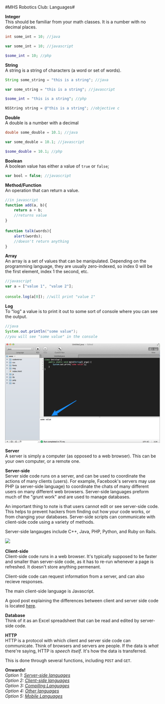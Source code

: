 #MHS Robotics Club: Languages#

<b>Integer</b><br/>
This should be familiar from your math classes. It is a number with no decimal places.

```java
int some_int = 10; //java
```

```javascript
var some_int = 10; //javascript
```

```php
$some_int = 10; //php
```

<b>String</b><br/>
A string is a string of characters (a word or set of words).

```java
String some_string = "this is a string"; //java
```

```javascript
var some_string = "this is a string"; //javascript
```

```php
$some_int = "this is a string"; //php
```

```objective-c
NSString string = @"this is a string"; //objective c
```

<b>Double</b><br/>
A double is a number with a decimal

```java
double some_double = 10.1; //java
```

```javascript
var some_double = 10.1; //javascript
```

```php
$some_double = 10.1; //php
```

<b>Boolean</b><br/>
A boolean value has either a value of `true` or `false`;

```javascript
var bool = false; //javascript
```

<b>Method/Function</b><br/>
An operation that can return a value.

```javascript
//in javascript
function add(a, b){
    return a + b;
    //returns value
}

function talk(words){
    alert(words);
    //doesn't return anything
}
```

<b>Array</b><br/>
An array is a set of values that can be manipulated. Depending on the programming language, they are usually zero-indexed, so index 0 will be the first element, index 1 the second, etc.

```javascript
//javascript
var a = ["value 1", "value 2"];

console.log(a[0]); //will print "value 1"
```

<b>Log</b><br/>
To "log" a value is to print it out to some sort of console where you can see the output.

```java
//java
System.out.println("some value");
//you will see "some value" in the console
```

<img src="term_1.png">

<b>Server</b><br/>
A server is simply a computer (as opposed to a web browser). This can be your own computer, or a remote one.

<b>Server-side</b><br/>
Server side code runs on a server, and can be used to coordinate the actions of many clients (users). For example, Facebook's servers may use PHP (a server-side language) to coordinate the chats of many different users on many different web browsers. Server-side languages preform much of the "grunt work" and are used to manage databases.

An important thing to note is that users cannot edit or see server-side code. This helps to prevent hackers from finding out how your code works, or from changing your databases. Server-side scripts can communicate with client-side code using a variety of methods.

Server-side langauges include C++, Java, PHP, Python, and Ruby on Rails.

<img src="http://www.e-cartouche.ch/content_reg/cartouche/interactiv/en/image/interactivity/server_side.jpg">

<b>Client-side</b><br/>
Client-side code runs in a web browser. It's typically supposed to be faster and smaller than server-side code, as it has to re-run whenever a page is refreshed. It doesn't store anything permenant.

Client-side code can request information from a server, and can also recieve responses.

The main client-side language is Javascript.

A good post explaining the differences between client and server side code is located <a href="http://programmers.stackexchange.com/questions/171203/what-are-the-difference-between-server-side-and-client-side-programming">here</a>.

<b>Database</b><br/>
Think of it as an Excel spreadsheet that can be read and edited by server-side code.

<b>HTTP</b><br/>
HTTP is a protocol with which client and server side code can communicate. Think of browsers and servers are people. If the data is <i>what</i> there're saying, HTTP is <i>speech itself</i>. It's how the data is transferred.

This is done through several functions, including `POST` and `GET`.

<b>Onwards!</b><br/>
<i>Option 1: <a href="server.md">Server-side languages</a></i><br/>
<i>Option 2: <a href="client.md">Client-side languages</a></i><br/>
<i>Option 3: <a href="compile.md">Compiling Languages</a></b><br/>
<i>Option 4: <a href="other.md">Other languages</a></i><br/>
<i>Option 5: <a href="mobile.md">Mobile Languages</a></i>

